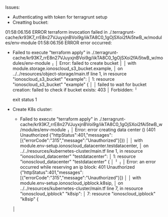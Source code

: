 Issues:

- Authenticating with token for terragrunt setup
- Creatting bucket:

01:58:06.156 ERROR  terraform invocation failed in ./.terragrunt-cache/kr93K7_rrE8n27VJuyxjnBVoi9g/iikTA8C0_1gOjSXoi2fAi5twB_w/modules/env-module
01:58:06.156 ERROR  error occurred:

* Failed to execute "terraform apply" in ./.terragrunt-cache/kr93K7_rrE8n27VJuyxjnBVoi9g/iikTA8C0_1gOjSXoi2fAi5twB_w/modules/env-module
  ╷
  │ Error: failed to create bucket
  │ 
  │   with module.storage.ionoscloud_s3_bucket.example,
  │   on ../../resources/object-storage/main.tf line 1, in resource "ionoscloud_s3_bucket" "example":
  │    1: resource "ionoscloud_s3_bucket" "example" {
  │ 
  │ failed to wait for bucket creation: failed to check if bucket exists: 403
  │ Forbidden: 
  ╵
  
  exit status 1


- Create K8s cluster:

  * Failed to execute "terraform apply" in ./.terragrunt-cache/kr93K7_rrE8n27VJuyxjnBVoi9g/iikTA8C0_1gOjSXoi2fAi5twB_w/modules/env-module
  ╷
  │ Error: error creating data center () (401 Unauthorized {"httpStatus":401,"messages":[{"errorCode":"315","message":"Unauthorized"}]})
  │ 
  │   with module.env-setup.ionoscloud_datacenter.testdatacenter,
  │   on ../../resources/kubernetes-cluster/main.tf line 1, in resource "ionoscloud_datacenter" "testdatacenter":
  │    1: resource "ionoscloud_datacenter" "testdatacenter" {
  │ 
  ╵
  ╷
  │ Error: an error occurred while reserving an ip block: 401 Unauthorized {"httpStatus":401,"messages":[{"errorCode":"315","message":"Unauthorized"}]}
  │ 
  │   with module.env-setup.ionoscloud_ipblock.k8sip,
  │   on ../../resources/kubernetes-cluster/main.tf line 7, in resource "ionoscloud_ipblock" "k8sip":
  │    7: resource "ionoscloud_ipblock" "k8sip" {

  │ 